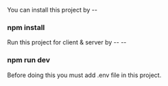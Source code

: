 You can install this project by  -- <h3>npm install</h3>

Run this project for client & server  by --           -- <h3> npm run dev </h3>   

Before doing this you must add .env file in this project. 
